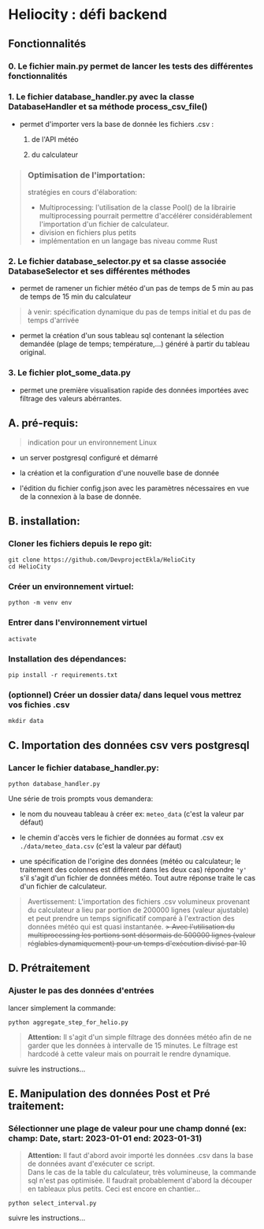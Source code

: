 
# Heliocity : défi backend

## Fonctionnalités

### 0. Le fichier main.py permet de lancer les tests des différentes fonctionnalités

### 1. Le fichier database_handler.py avec la classe DatabaseHandler et sa méthode process_csv_file() 

- permet d'importer vers la base de donnée les fichiers .csv :

    1. de l'API météo  

    2. du calculateur  
  
> ### Optimisation de l'importation:
> stratégies en cours d'élaboration:  
> - Multiprocessing: l'utilisation de la classe Pool() de la librairie multiprocessing pourrait permettre d'accélérer considérablement l'importation d'un fichier de calculateur.  
> - division en fichiers plus petits
> - implémentation en un langage bas niveau comme Rust

### 2. Le fichier database_selector.py et sa classe associée DatabaseSelector et ses différentes méthodes  

- permet de ramener un fichier météo d'un pas de temps de 5 min au pas de temps de 15 min du calculateur 
> à venir: spécification dynamique du pas de temps initial et du pas de temps d'arrivée

- permet la création d'un sous tableau sql contenant la sélection demandée (plage de temps; température,...) généré à partir du tableau original.

### 3. Le fichier plot_some_data.py

- permet une première visualisation rapide des données importées avec filtrage des valeurs abérrantes.

## A. pré-requis:  

> indication pour un environnement Linux

- un server postgresql configuré et démarré 

- la création et la configuration d'une nouvelle base de donnée

- l'édition du fichier config.json avec les paramètres nécessaires en vue de la connexion à la base de donnée.

## B. installation:

### Cloner les fichiers depuis le repo git:

`git clone https://github.com/DevprojectEkla/HelioCity`  
`cd HelioCity`

### Créer un environnement virtuel:

`python -m venv env`

### Entrer dans l'environnement virtuel

`activate`

### Installation des dépendances:

`pip install -r requirements.txt`

### (optionnel) Créer un dossier data/ dans lequel vous mettrez vos fichies .csv

`mkdir data`

## C. Importation des données csv vers postgresql 

### Lancer le fichier database_handler.py:

`python database_handler.py`

Une série de trois prompts vous demandera:

- le nom du nouveau tableau à créer
ex: `meteo_data` (c'est la valeur par défaut)

- le chemin d'accès vers le fichier de données au format .csv
ex `./data/meteo_data.csv` (c'est la valeur par défaut)

- une spécification de l'origine des données (météo ou calculateur; le traitement des colonnes est différent dans les deux cas) répondre `'y'` s'il s'agit d'un fichier de données météo. Tout autre réponse traite le cas d'un fichier de calculateur.

> Avertissement: L'importation des fichiers .csv volumineux provenant du calculateur a lieu par portion de 200000 lignes (valeur ajustable) et peut prendre un temps significatif comparé à l'extraction des données météo qui est quasi instantanée.
~~> Avec l'utilisation du multiprocessing les portions sont désormais de 500000 lignes (valeur réglables dynamiquement) pour un temps d'exécution divisé par 10~~

## D. Prétraitement

### Ajuster le pas des données d'entrées  
lancer simplement la commande:  

`python aggregate_step_for_helio.py`  
> **Attention:** Il s'agit d'un simple filtrage des données météo afin de ne garder que les données à intervalle de 15 minutes. Le filtrage est hardcodé à cette valeur mais on pourrait le rendre dynamique. 

suivre les instructions...

## E. Manipulation des données Post et Pré traitement:
 
 ### Sélectionner une plage de valeur pour une champ donné (ex: champ: Date, start: 2023-01-01 end: 2023-01-31)


 > **Attention:** Il faut d'abord avoir importé les données .csv dans la base de données avant d'exécuter ce script.  
 Dans le cas de la table du calculateur, très volumineuse, la commande sql n'est pas optimisée. Il faudrait probablement d'abord la découper en tableaux plus petits. Ceci est encore en chantier...  

`python select_interval.py`

suivre les instructions...
